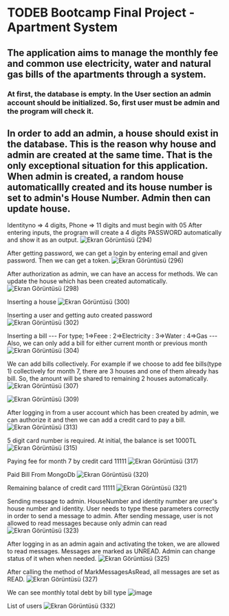 # TODEB Bootcamp Final Project - Apartment System
## The application aims to manage the monthly fee and common use electricity, water and natural gas bills of the apartments through a system.

### At first, the database is empty. In the User section an admin account should be initialized. So, first user must be admin and the program will check it.

## In order to add an admin, a house should exist in the database. This is the reason why house and admin are created at the same time. That is the only exceptional situation for this application. When admin is created, a random house automaticallly created and its house number is set to admin's House Number. Admin then can update house.

Identityno => 4 digits, Phone => 11 digits and must begin with 05 
After entering inputs, the program will create a 4 digits PASSWORD automatically and show it as an output.
![Ekran Görüntüsü (294)](https://user-images.githubusercontent.com/99509540/184578155-9a24dc84-0d1c-4042-bf03-0cf76ab68148.png)

After getting password, we can get a login by entering email and given password. Then we can get a token.
![Ekran Görüntüsü (296)](https://user-images.githubusercontent.com/99509540/184578878-091b1eed-ba93-41fc-9a61-5b636afd960a.png)

After authorization as admin, we can have an access for methods. We can update the house which has been created automatically.
![Ekran Görüntüsü (298)](https://user-images.githubusercontent.com/99509540/184579299-32168ce3-cba2-4736-b276-850a5fe2e347.png)

Inserting a house 
![Ekran Görüntüsü (300)](https://user-images.githubusercontent.com/99509540/184579595-5e015111-1498-4bac-bc24-869e569c6e3b.png)

Inserting a user and getting auto created password
![Ekran Görüntüsü (302)](https://user-images.githubusercontent.com/99509540/184580012-30b48503-f67f-4dbf-a186-bae8d55a35bb.png)

Inserting a bill --- For type; 1=>Feee : 2=>Electricity : 3=>Water : 4=>Gas ---
Also, we can only add a bill for either current month  or previous month
![Ekran Görüntüsü (304)](https://user-images.githubusercontent.com/99509540/184580573-da99f457-9e95-47fc-a299-726783dadc4e.png)

We can add bills collectively. For example if we choose to add  fee bills(type 1) collectively for month 7, there are 3 houses and one of them  already has bill. So, the amount will be shared to remaining 2 houses automatically.
![Ekran Görüntüsü (307)](https://user-images.githubusercontent.com/99509540/184581152-d256a9f5-a7b5-42fa-bf99-a4b22369348d.png)

![Ekran Görüntüsü (309)](https://user-images.githubusercontent.com/99509540/184581277-a3e6cdf9-dd0d-4147-9b9d-d09b002e3edc.png)

After logging in from a user account which has been created by admin, we can authorize it and then we can add a credit card to pay a bill.
![Ekran Görüntüsü (313)](https://user-images.githubusercontent.com/99509540/184582046-002ddf51-9011-476d-87d2-742ade3f3820.png)

5 digit card number is required. At initial, the balance is set 1000TL
![Ekran Görüntüsü (315)](https://user-images.githubusercontent.com/99509540/184582225-503e798c-9361-4e65-96b2-b3474e229203.png)

Paying fee for month 7 by credit card 11111
![Ekran Görüntüsü (317)](https://user-images.githubusercontent.com/99509540/184582533-ecb4ee98-4866-40af-b489-ade228c59388.png)

Paid Bill From MongoDb
![Ekran Görüntüsü (320)](https://user-images.githubusercontent.com/99509540/184582865-c3e0ed19-5c7d-43d5-ba50-7ac6b622b53d.png)

Remaining balance of credit card 11111
![Ekran Görüntüsü (321)](https://user-images.githubusercontent.com/99509540/184582888-040c036c-5646-4ff3-80dc-f96538afa1a6.png)


Sending message to admin. HouseNumber and identity number are user's house number and identity. User needs to type these parameters correctly in order to send a message to admin. After sending message, user is not allowed to read messages because only admin can read
![Ekran Görüntüsü (323)](https://user-images.githubusercontent.com/99509540/184583535-a26f767c-2651-44b4-a4f7-c60f8d2eb3b3.png)


After logging in as an admin again and activating the token, we are allowed to read messages. Messages are  marked as UNREAD. Admin can change status of it when when needed.
![Ekran Görüntüsü (325)](https://user-images.githubusercontent.com/99509540/184584130-799f31b9-6696-463c-8b85-ed857372ade6.png)

After calling the method of MarkMessagesAsRead, all messages are set as READ.
![Ekran Görüntüsü (327)](https://user-images.githubusercontent.com/99509540/184584363-9c38e7d1-4547-44b0-b994-868342322317.png)

We can see monthly total debt by bill type
![image](https://user-images.githubusercontent.com/99509540/184584837-f463defc-0203-4c7b-a4e2-0ffdcf112bd0.png)

List of users
![Ekran Görüntüsü (332)](https://user-images.githubusercontent.com/99509540/184585275-6001c7ce-d4d3-4dad-a3f4-9af766ca53ee.png)













